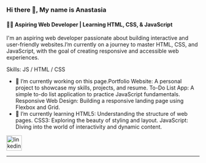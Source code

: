 ### Hi there 👋, My name is Anastasia
#### 🧑‍💻 Aspiring Web Developer | Learning HTML, CSS, & JavaScript
 I'm an aspiring web developer passionate about building interactive and user-friendly websites.I’m currently on a journey to master HTML, CSS, and JavaScript, with the goal of creating responsive and accessible web experiences.

Skills:  JS / HTML / CSS

- 🔭 I’m currently working on this page.Portfolio Website: A personal project to showcase my skills, projects, and resume. To-Do List App: A simple to-do list application to practice JavaScript fundamentals. Responsive Web Design: Building a responsive landing page using Flexbox and Grid. 
- 🌱 I’m currently learning HTML5: Understanding the structure of web pages. CSS3: Exploring the beauty of styling and layout. JavaScript: Diving into the world of interactivity and dynamic content. 


[<img src='https://cdn.jsdelivr.net/npm/simple-icons@3.0.1/icons/linkedin.svg' alt='linkedin' height='40'>](https://www.linkedin.com/in/anastasia-ndanwea-676235221/)  



 



---


